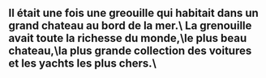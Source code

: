 ## Il était une fois une greouille qui habitait dans un grand chateau au bord de la mer\.\ La grenouille avait toute la richesse du monde\,\le plus beau chateau\,\la plus grande collection des voitures et les yachts les plus chers\.\ 

